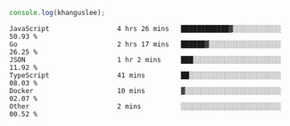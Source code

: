 ```js
console.log(khanguslee);
```

<!--START_SECTION:waka-->

```text
JavaScript                 4 hrs 26 mins   ████████████▓░░░░░░░░░░░░   50.93 %
Go                         2 hrs 17 mins   ██████▓░░░░░░░░░░░░░░░░░░   26.25 %
JSON                       1 hr 2 mins     ███░░░░░░░░░░░░░░░░░░░░░░   11.92 %
TypeScript                 41 mins         ██░░░░░░░░░░░░░░░░░░░░░░░   08.03 %
Docker                     10 mins         ▓░░░░░░░░░░░░░░░░░░░░░░░░   02.07 %
Other                      2 mins          ░░░░░░░░░░░░░░░░░░░░░░░░░   00.52 %
```

<!--END_SECTION:waka-->

<!--
**khanguslee/khanguslee** is a ✨ _special_ ✨ repository because its `README.md` (this file) appears on your GitHub profile.

Here are some ideas to get you started:

- 🔭 I’m currently working on ...
- 🌱 I’m currently learning ...
- 👯 I’m looking to collaborate on ...
- 🤔 I’m looking for help with ...
- 💬 Ask me about ...
- 📫 How to reach me: ...
- 😄 Pronouns: ...
- ⚡ Fun fact: ...
-->

